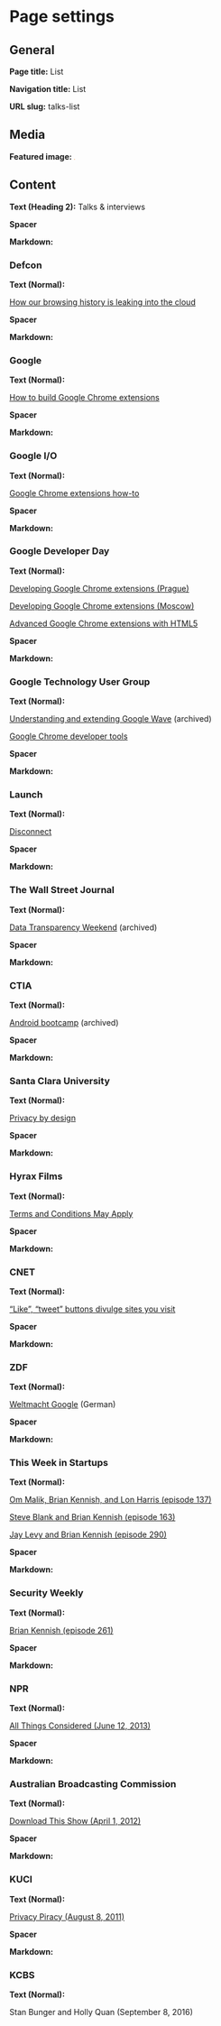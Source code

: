 # Page settings

## General

**Page title:** List

**Navigation title:** List

**URL slug:** talks-list

## Media

**Featured image:** ![Orange](orange.png)

## Content

**Text (Heading 2):** Talks & interviews

**Spacer**

**Markdown:**

<h3 id="defcon">Defcon</h3>

**Text (Normal):**

[How our browsing history is leaking into the cloud](https://www.youtube.com/watch?v=BK_E3Bjpe0E)

**Spacer**

**Markdown:**

<h3 id="google">Google</h3>

**Text (Normal):**

[How to build Google Chrome extensions](https://www.youtube.com/watch?v=e3McMaHvlBY)

**Spacer**

**Markdown:**

<h3 id="google-io">Google I/O</h3>

**Text (Normal):**

[Google Chrome extensions how-to](https://www.youtube.com/watch?v=iVSR6gufMXI)

**Spacer**

**Markdown:**

<h3 id="gdd">Google Developer Day</h3>

**Text (Normal):**

[Developing Google Chrome extensions (Prague)](https://www.youtube.com/watch?v=-N_EpuoZmaw)

[Developing Google Chrome extensions (Moscow)](https://www.youtube.com/watch?v=sO1FujZDT0s)

[Advanced Google Chrome extensions with HTML5](https://www.youtube.com/watch?v=la4sIw-G4Kc)

**Spacer**

**Markdown:**

<h3 id="gtug">Google Technology User Group</h3>

**Text (Normal):**

[Understanding and extending Google Wave](https://web.archive.org/web/20160605172143/https://www.youtube.com/watch?v=_jw7m4N6klM)
(archived)

[Google Chrome developer tools](https://www.youtube.com/watch?v=MGu6zBecdgg&list=PLBF1418BE97789F65)

**Spacer**

**Markdown:**

<h3 id="launch">Launch</h3>

**Text (Normal):**

[Disconnect](https://www.youtube.com/watch?v=oLA-LxV4OT0)

**Spacer**

**Markdown:**

<h3 id="wsj">The Wall Street Journal</h3>

**Text (Normal):**

[Data Transparency Weekend](https://web.archive.org/web/20140717022836/https://datatransparency.wsj.com/)
(archived)

**Spacer**

**Markdown:**

<h3 id="ctia">CTIA</h3>

**Text (Normal):**

[Android bootcamp](https://web.archive.org/web/20110215222303/https://blog.android-android.net/2010/10/03/android-bootcamp-at-ctia-agenda/)
(archived)

**Spacer**

**Markdown:**

<h3 id="scu">Santa Clara University</h3>

**Text (Normal):**

[Privacy by design](https://www.scu.edu/ethics/focus-areas/internet-ethics/resources/privacy-by-design/)

**Spacer**

**Markdown:**

<h3 id="hyrax">Hyrax Films</h3>

**Text (Normal):**

[Terms and Conditions May Apply](https://tacma.net/)

**Spacer**

**Markdown:**

<h3 id="cnet">CNET</h3>

**Text (Normal):**

[“Like”, “tweet” buttons divulge sites you visit](https://www.cnet.com/videos/like-tweet-buttons-divulge-sites-you-visit/)

**Spacer**

**Markdown:**

<h3 id="zdf">ZDF</h3>

**Text (Normal):**

[Weltmacht Google](https://presseportal.zdf.de/pressemappe/mappe/zeige/Special/wiso-dokumentation-weltmacht-google/)
(German)

**Spacer**

**Markdown:**

<h3 id="twist">This Week in Startups</h3>

**Text (Normal):**

[Om Malik, Brian Kennish, and Lon Harris (episode 137)](https://thisweekinstartups.com/news-roundtable-panel-on-this-week-in-startups-137/)

[Steve Blank and Brian Kennish (episode 163)](https://thisweekinstartups.com/news-roundtable-with-steve-blank-and-brian-kennish-on-this-week-in-startups-163/)

[Jay Levy and Brian Kennish (episode 290)](https://thisweekinstartups.com/news-panel-with-jay-levy-and-brian-kennish-twist-290/)

**Spacer**

**Markdown:**

<h3 id="security-weekly">Security Weekly</h3>

**Text (Normal):**

[Brian Kennish (episode 261)](https://securityweekly.com/shows/security-weekly-security-weekly-epi-220)

**Spacer**

**Markdown:**

<h3 id="npr">NPR</h3>

**Text (Normal):**

[All Things Considered (June 12, 2013)](https://www.npr.org/templates/story/story.php?storyId=191070342)

**Spacer**

**Markdown:**

<h3 id="abc">Australian Broadcasting Commission</h3>

**Text (Normal):**

[Download This Show (April 1, 2012)](https://www.abc.net.au/radionational/programs/downloadthisshow/ep10/3925598)

**Spacer**

**Markdown:**

<h3 id="kuci">KUCI</h3>

**Text (Normal):**

[Privacy Piracy (August 8, 2011)](https://www.kuci.org/privacypiracy/2011Archive.html#08_08_11)

**Spacer**

**Markdown:**

<h3 id="kcbs">KCBS</h3>

**Text (Normal):**

Stan Bunger and Holly Quan (September 8, 2016)
